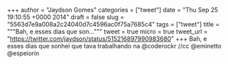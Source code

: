 
+++
author = "Jaydson Gomes"
categories = ["tweet"]
date = "Thu Sep 25 19:10:55 +0000 2014"
draft = false
slug = "5563d7e9a008a2c24040d7c4596ac0f75a7685c4"
tags = ["tweet"]
title = """Bah, e esses dias que son..."""
tweet = true
micro = true
tweet_url = "https://twitter.com/jaydson/status/515216897990983680"
+++
Bah, e esses dias que sonhei que tava trabalhando na @coderockr //cc @eminetto @espeiorin
